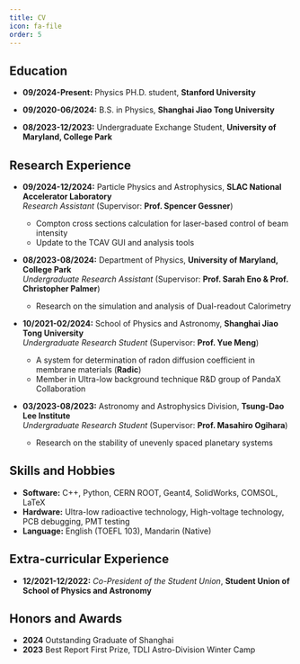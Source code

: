 ```yaml
---
title: CV
icon: fa-file
order: 5
---
```


## Education

* **09/2024-Present:** Physics PH.D. student, **Stanford University**
  
* **09/2020-06/2024:** B.S. in Physics, **Shanghai Jiao Tong University**

* **08/2023-12/2023:** Undergraduate Exchange Student, **University of Maryland, College Park**

## Research Experience
* **09/2024-12/2024:** Particle Physics and Astrophysics, **SLAC National Accelerator Laboratory**  
  *Research Assistant* (Supervisor: **Prof. Spencer Gessner**)  
  * Compton cross sections calculation for laser-based control of beam intensity
  * Update to the TCAV GUI and analysis tools

* **08/2023-08/2024:** Department of Physics, **University of Maryland, College Park**  
  *Undergraduate Research Assistant* (Supervisor: **Prof. Sarah Eno & Prof. Christopher Palmer**)  
  * Research on the simulation and analysis of Dual-readout Calorimetry

* **10/2021-02/2024:** School of Physics and Astronomy, **Shanghai Jiao Tong University**  
  *Undergraduate Research Student* (Supervisor: **Prof. Yue Meng**)  
  * A system for determination of radon diffusion coefficient in membrane materials (**Radic**)
  * Member in Ultra-low background technique R&D group of PandaX Collaboration

* **03/2023-08/2023:** Astronomy and Astrophysics Division, **Tsung-Dao Lee Institute**  
  *Undergraduate Research Student* (Supervisor: **Prof. Masahiro Ogihara**)  
  * Research on the stability of unevenly spaced planetary systems

## Skills and Hobbies
* **Software:** C++, Python, CERN ROOT, Geant4, SolidWorks, COMSOL, LaTeX
* **Hardware:** Ultra-low radioactive technology, High-voltage technology, PCB debugging, PMT testing
* **Language:** English (TOEFL 103), Mandarin (Native)

## Extra-curricular Experience
* **12/2021-12/2022:** *Co-President of the Student Union*, **Student Union of School of Physics and Astronomy**

## Honors and Awards
* **2024** Outstanding Graduate of Shanghai
* **2023** Best Report First Prize, TDLI Astro-Division Winter Camp
